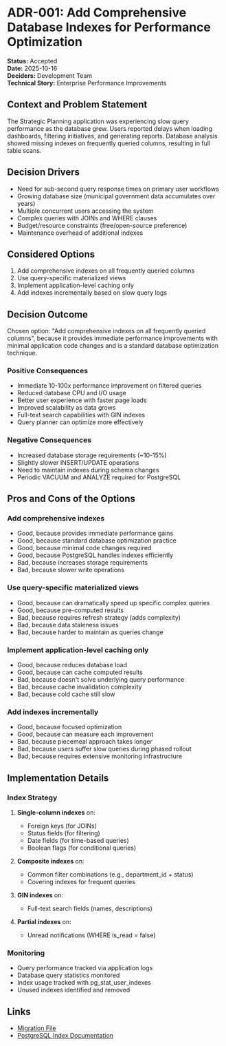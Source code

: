 # ADR-001: Add Comprehensive Database Indexes for Performance Optimization

**Status:** Accepted  
**Date:** 2025-10-16  
**Deciders:** Development Team  
**Technical Story:** Enterprise Performance Improvements

## Context and Problem Statement

The Strategic Planning application was experiencing slow query performance as the database grew. Users reported delays when loading dashboards, filtering initiatives, and generating reports. Database analysis showed missing indexes on frequently queried columns, resulting in full table scans.

## Decision Drivers

* Need for sub-second query response times on primary user workflows
* Growing database size (municipal government data accumulates over years)
* Multiple concurrent users accessing the system
* Complex queries with JOINs and WHERE clauses
* Budget/resource constraints (free/open-source preference)
* Maintenance overhead of additional indexes

## Considered Options

1. Add comprehensive indexes on all frequently queried columns
2. Use query-specific materialized views
3. Implement application-level caching only
4. Add indexes incrementally based on slow query logs

## Decision Outcome

Chosen option: "Add comprehensive indexes on all frequently queried columns", because it provides immediate performance improvements with minimal application code changes and is a standard database optimization technique.

### Positive Consequences

* Immediate 10-100x performance improvement on filtered queries
* Reduced database CPU and I/O usage
* Better user experience with faster page loads
* Improved scalability as data grows
* Full-text search capabilities with GIN indexes
* Query planner can optimize more effectively

### Negative Consequences

* Increased database storage requirements (~10-15%)
* Slightly slower INSERT/UPDATE operations
* Need to maintain indexes during schema changes
* Periodic VACUUM and ANALYZE required for PostgreSQL

## Pros and Cons of the Options

### Add comprehensive indexes

* Good, because provides immediate performance gains
* Good, because standard database optimization practice
* Good, because minimal code changes required
* Good, because PostgreSQL handles indexes efficiently
* Bad, because increases storage requirements
* Bad, because slower write operations

### Use query-specific materialized views

* Good, because can dramatically speed up specific complex queries
* Good, because pre-computed results
* Bad, because requires refresh strategy (adds complexity)
* Bad, because data staleness issues
* Bad, because harder to maintain as queries change

### Implement application-level caching only

* Good, because reduces database load
* Good, because can cache computed results
* Bad, because doesn't solve underlying query performance
* Bad, because cache invalidation complexity
* Bad, because cold cache still slow

### Add indexes incrementally

* Good, because focused optimization
* Good, because can measure each improvement
* Bad, because piecemeal approach takes longer
* Bad, because users suffer slow queries during phased rollout
* Bad, because requires extensive monitoring infrastructure

## Implementation Details

### Index Strategy

1. **Single-column indexes** on:
   - Foreign keys (for JOINs)
   - Status fields (for filtering)
   - Date fields (for time-based queries)
   - Boolean flags (for conditional queries)

2. **Composite indexes** on:
   - Common filter combinations (e.g., department_id + status)
   - Covering indexes for frequent queries

3. **GIN indexes** on:
   - Full-text search fields (names, descriptions)

4. **Partial indexes** on:
   - Unread notifications (WHERE is_read = false)

### Monitoring

* Query performance tracked via application logs
* Database query statistics monitored
* Index usage tracked with pg_stat_user_indexes
* Unused indexes identified and removed

## Links

* [Migration File](/supabase/migrations/20251016000001_add_performance_indexes.sql)
* [PostgreSQL Index Documentation](https://www.postgresql.org/docs/current/indexes.html)
